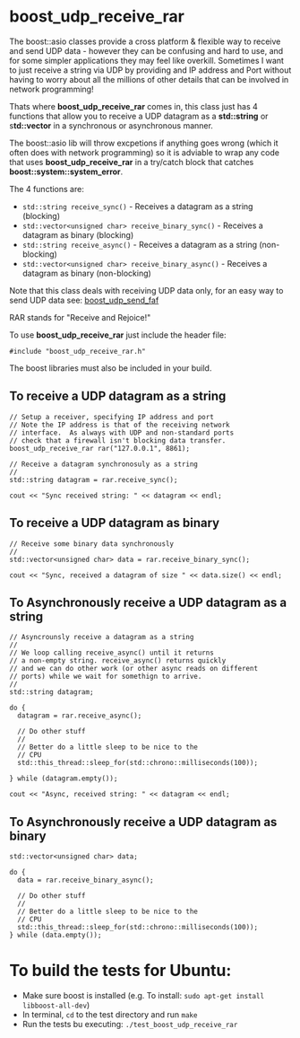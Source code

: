 # boost_udp_receive_rar
The boost::asio classes provide a cross platform & flexible way to receive and send UDP data - however they can be confusing and hard to use, and for some simpler applications they may feel like overkill.  Sometimes I want to just receive a string via UDP by providing and IP address and Port without having to worry about all the millions of other details that can be involved in network programming!

Thats where **boost_udp_receive_rar** comes in, this class just has 4 functions that allow you to receive a UDP datagram as a **std::string** or s**td::vector<unsigned char>** in a synchronous or asynchronous manner.
  
The boost::asio lib will throw excpetions if anything goes wrong (which it often does with network programming) so it is adviable to wrap any code that uses **boost_udp_receive_rar** in a try/catch block that catches **boost::system::system_error**.
  
The 4 functions are:
- ```std::string receive_sync()``` - Receives a datagram as a string (blocking)
- ```std::vector<unsigned char> receive_binary_sync()``` - Receives a datagram as binary (blocking)
- ```std::string receive_async()``` - Receives a datagram as a string (non-blocking)
- ```std::vector<unsigned char> receive_binary_async()``` - Receives a datagram as binary (non-blocking)

Note that this class deals with receiving UDP data only, for an easy way to send UDP data see: [boost_udp_send_faf](https://github.com/kgodden/boost_udp_send_faf)
  
RAR stands for "Receive and Rejoice!"
  
To use **boost_udp_receive_rar** just include the header file:
  
```
#include "boost_udp_receive_rar.h"
```
The boost libraries must also be included in your build.
  
## To receive a UDP datagram as a string

```  
// Setup a receiver, specifying IP address and port
// Note the IP address is that of the receiving network
// interface.  As always with UDP and non-standard ports
// check that a firewall isn't blocking data transfer.
boost_udp_receive_rar rar("127.0.0.1", 8861);

// Receive a datagram synchronosuly as a string
//
std::string datagram = rar.receive_sync();

cout << "Sync received string: " << datagram << endl;
```

## To receive a UDP datagram as binary
  
```
// Receive some binary data synchronously
//
std::vector<unsigned char> data = rar.receive_binary_sync();

cout << "Sync, received a datagram of size " << data.size() << endl;  
```
  
## To Asynchronously receive a UDP datagram as a string
```
// Asyncrounsly receive a datagram as a string
//
// We loop calling receive_async() until it returns
// a non-empty string. receive_async() returns quickly
// and we can do other work (or other async reads on different
// ports) while we wait for somethign to arrive.
//
std::string datagram;
  
do {
  datagram = rar.receive_async();

  // Do other stuff
  //
  // Better do a little sleep to be nice to the
  // CPU
  std::this_thread::sleep_for(std::chrono::milliseconds(100));

} while (datagram.empty());

cout << "Async, received string: " << datagram << endl;

```
## To Asynchronously receive a UDP datagram as binary
  
```
std::vector<unsigned char> data;

do {
  data = rar.receive_binary_async();

  // Do other stuff
  //
  // Better do a little sleep to be nice to the
  // CPU
  std::this_thread::sleep_for(std::chrono::milliseconds(100));
} while (data.empty());

```
# To build the tests for Ubuntu:
  
- Make sure boost is installed (e.g. To install: ```sudo apt-get install libboost-all-dev```)
- In terminal, ```cd``` to the test directory and run ```make```
- Run the tests bu executing: ```./test_boost_udp_receive_rar```
  
